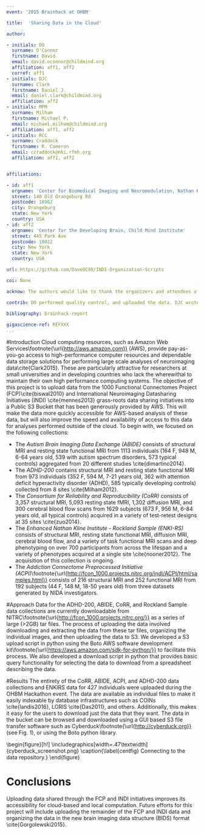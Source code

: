 ```yaml
---
event: '2015 Brainhack at OHBM'

title:  'Sharing Data in the Cloud'

author:

- initials: DO
  surname: O'Connor
  firstname: David
  email: david.oconnor@childmind.org
  affiliation: aff1, aff2
  corref: aff1
- initials: DJC
  surname: Clark
  firstname: Daniel J.
  email: daniel.clark@childmind.org
  affiliation: aff2
- initials: MPM
  surname: Milham
  firstname: Michael P.
  email: michael.milham@childmind.org
  affiliation: aff1, aff2
- initials: RCC
  surname: Craddock
  firstname: R. Cameron
  email: ccraddock@nki.rfmh.org
  affiliation: aff1, aff2


affiliations: 

- id: aff1
  orgname: 'Center for Biomedical Imaging and Neuromodulation, Nathan Kline Institute for Psychiatric Research'
  street: 140 Old Orangeburg Rd
  postcode: 10962
  city: Orangeburg
  state: New York
  country: USA
- id: aff2
  orgname: 'Center for the Developing Brain, Child Mind Institute'
  street: 445 Park Ave
  postcode: 10022
  city: New York
  state: New York
  country: USA

url: https://github.com/DaveOC90/INDI-Organization-Scripts

coi: None

acknow: The authors would like to thank the organizers and attendees of the OHBM Brainhack in Hawaii. This project was made possible by the S3 public bucket generously provided by Amazon Web Services.

contrib: DO performed quality control, and uploaded the data. DJC wrote code to interact with AWS, preprocessed and uploaded data. MPM and RCC lead the data collection and sharing projects. All of the authors contributed to writing the project report.
  
bibliography: brainhack-report

gigascience-ref: REFXXX
...
```


#Introduction
Cloud computing resources, such as Amazon Web Services\footnote{\url{http://aws.amazon.com}} (AWS), provide pay-as-you-go access to high-performance computer resources and dependable data storage solutions for performing large scale analyses of neuroimaging data\cite{Clark2015}. These are particularly attractive for researchers at small universities and in developing countries who lack the wherewithal to maintain their own high performance computing systems. The objective of this project is to upload data from the 1000 Functional Connectomes Project (FCP)\cite{biswal2010} and International Neuroimaging Datasharing Initiatives (INDI) \cite{mennes2013} grass-roots data sharing initiatives into a Public S3 Bucket that has been generously provided by AWS. This will make the data more quickly accessible for AWS-based analysis of these data, but will also improve the speed and availability of access to this data for analyses performed outside of the cloud. To begin with, we focused on the following collections:

- The *Autism Brain Imaging Data Exchange (ABIDE)* consists of structural MRI and resting state functional MRI from 1113 individuals (164 F, 948 M, 6-64 years old, 539 with autism spectrum disorders, 573 typical controls) aggregated from 20 different studies \cite{dimartino2014}.
- The *ADHD-200* contains structural MRI and resting state functional MRI from 973 individuals (352 F, 594 M, 7-21 years old, 362 with attention deficit hyperactivity disorder (ADHD), 585 typically developing controls) collected from 8 sites \cite{Milham2012}.
- The *Consortium for Reliability and Reproducibility (CoRR)* consists of 3,357 structural MRI, 5,093 resting state fMRI, 1,302 diffusion MRI, and 300 cerebral blood flow scans from 1629 subjects (673 F, 956 M, 6-84 years old, all typical controls) acquired in a variety of test-retest designs at 35 sites \cite{zuo2014}.
- The *Enhanced Nathan Kline Institute - Rockland Sample (ENKI-RS)* consists of structural MRI, resting state functional MRI, diffusion MRI, cerebral blood flow, and a variety of task functional MRI scans and deep phenotyping on over 700 participants from across the lifespan and a variety of phenotypes acquired at a single site \cite{nooner2012}. The acquisition of this collection is ongoing.
- The *Addiction Connectome Preprocessed Initiative (ACPI)*\footnote{\url{http://fcon_1000.projects.nitrc.org/indi/ACPI/html/samples.html}} consists of 216 structural MRI and 252 functional MRI from 192 subjects (44 F, 148 M, 18-50 years old) from three datasets generated by NIDA investigators.

#Approach
Data for the ADHD-200, ABIDE, CoRR, and Rockland Sample data collections are currently downloadable from NITRC\footnote{\url{http://fcon_1000.projects.nitrc.org/}} as a series of large (>2GB) tar files. The process of uploading the data involved downloading and extracting the data from these tar files, organizing the individual images, and then uploading the data to S3. We developed a S3 upload script in python using the Boto AWS software development kit\footnote{\url{https://aws.amazon.com/sdk-for-python/}} to facilitate this process. We also developed a download script in python that provides basic query functionality for selecting the data to download from a spreadsheet describing the data.   

#Results
The entirety of the CoRR, ABIDE, ACPI, and ADHD-200 data collections and ENKIRS data for 427 individuals were uploaded during the OHBM Hackathon event. The data are available as individual files to make it easily indexable by database infrastructures such as COINs \cite{landis2016}, LORIS \cite{Das2011}, and others. Additionally, this makes it easy for the users to download just the data that they want.  The data in the bucket can be browsed and downloaded using a GUI based S3 file transfer software such as Cyberduck\footnote{\url{http://cyberduck.org}} (see Fig. 1), or using the Boto python library. 

\begin{figure}[h!]
  \includegraphics[width=.47\textwidth]{cyberduck_screenshot.png}
  \caption{\label{centfig} Connecting to the data repository.}
\end{figure}

# Conclusions
Uploading data shared through the FCP and INDI initiatives improves its accessibility for cloud-based and local computation. Future efforts for this project will include uploading the remainder of the FCP and INDI data and organizing the data in the new brain imaging data structure (BIDS) format \cite{Gorgolewski2015}.  
